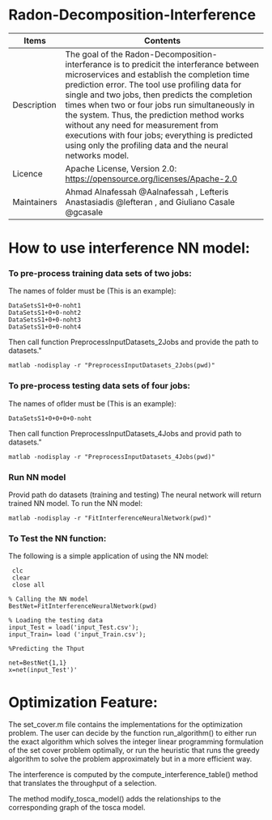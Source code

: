 # Radon-Decomposition-Interference

| Items | Contents | 
| --------------- | --------------- | 
| Description | The goal of the Radon-Decomposition-interferance is to predicit the interferance between microservices and establish the completion time prediction error. The tool use profiling data for single and two jobs, then predicts the completion times when two or four jobs run simultaneously in the system. Thus, the prediction method works without any need for measurement from executions with four jobs; everything is predicted using only the profiling data and the neural networks model. | 
| Licence | Apache License, Version 2.0: https://opensource.org/licenses/Apache-2.0  |
| Maintainers | Ahmad Alnafessah @Aalnafessah , Lefteris Anastasiadis @lefteran , and  Giuliano Casale @gcasale   |


# How to use interference NN model:

### To pre-process training data sets of two jobs:
The names of folder must be (This is an example):
```
DataSetsS1+0+0-noht1
DataSetsS1+0+0-noht2
DataSetsS1+0+0-noht3
DataSetsS1+0+0-noht4
```

Then call function PreprocessInputDatasets_2Jobs and provide the path to datasets."
```
matlab -nodisplay -r "PreprocessInputDatasets_2Jobs(pwd)"
```


### To pre-process testing data sets of four jobs:
The names of oflder must be (This is an example):
```
DataSetsS1+0+0+0+0-noht
```

Then call function PreprocessInputDatasets_4Jobs and provid path to datasets."
```
matlab -nodisplay -r "PreprocessInputDatasets_4Jobs(pwd)" 
```

### Run NN model
Provid path do datasets (training and testing) The neural network will return trained NN model. To run the NN model:
``` 
matlab -nodisplay -r "FitInterferenceNeuralNetwork(pwd)" 
```


### To Test the NN function:
The following is a simple application of using the NN model:
```
 clc
 clear
 close all

% Calling the NN model
BestNet=FitInterferenceNeuralNetwork(pwd)

% Loading the testing data
input_Test = load('input_Test.csv'); 
input_Train= load ('input_Train.csv');

%Predicting the Thput

net=BestNet{1,1}
x=net(input_Test')'
```


# Optimization Feature:


The set_cover.m file contains the implementations for the optimization problem. The user can decide by the function run_algorithm() to either run the exact algorithm which solves the integer linear programming formulation of the set cover problem optimally, or run the heuristic that runs the greedy algorithm to solve the problem approximately but in a more efficient way. 

The interference is computed by the compute_interference_table() method that translates the throughput of a selection.

The method modify_tosca_model() adds the relationships to the corresponding graph of the tosca model.

